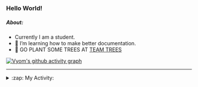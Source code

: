 ### Hello World!

##### About:
- Currently I am a student.
- 🌱 I’m learning how to make better documentation.
- 🌱 GO PLANT SOME TREES AT [TEAM TREES](https://teamtrees.org/)

[![Vyom's github activity graph](https://activity-graph.herokuapp.com/graph?username=Vyvy-vi)](https://github.com/ashutosh00710/github-readme-activity-graph)

---
<details>
  <summary>:zap: My Activity:</summary>
  
<!--START_SECTION:waka-->
![Code Time](http://img.shields.io/badge/Code%20Time-933%20hrs%2040%20mins-blue)

**I'm a Night 🦉** 

```text
🌞 Morning    93 commits     ███░░░░░░░░░░░░░░░░░░░░░░   13.38% 
🌆 Daytime    168 commits    ██████░░░░░░░░░░░░░░░░░░░   24.17% 
🌃 Evening    229 commits    ████████░░░░░░░░░░░░░░░░░   32.95% 
🌙 Night      205 commits    ███████░░░░░░░░░░░░░░░░░░   29.5%

```
📅 **I'm Most Productive on Sunday** 

```text
Monday       101 commits    ███░░░░░░░░░░░░░░░░░░░░░░   14.53% 
Tuesday      112 commits    ████░░░░░░░░░░░░░░░░░░░░░   16.12% 
Wednesday    87 commits     ███░░░░░░░░░░░░░░░░░░░░░░   12.52% 
Thursday     101 commits    ███░░░░░░░░░░░░░░░░░░░░░░   14.53% 
Friday       103 commits    ███░░░░░░░░░░░░░░░░░░░░░░   14.82% 
Saturday     74 commits     ██░░░░░░░░░░░░░░░░░░░░░░░   10.65% 
Sunday       117 commits    ████░░░░░░░░░░░░░░░░░░░░░   16.83%

```


📊 **This Week I Spent My Time On** 

```text
🔥 Editors: 
VS Code                  11 hrs 25 mins      █████████████████████████   100.0%

🐱‍💻 Projects: 
CSF                      7 hrs               ███████████████░░░░░░░░░░   61.4% 
file-utils               1 hr 49 mins        ████░░░░░░░░░░░░░░░░░░░░░   15.93% 
github-readme-youtube-car54 mins             ██░░░░░░░░░░░░░░░░░░░░░░░   8.0% 
TEA-onboarding-bot       44 mins             █░░░░░░░░░░░░░░░░░░░░░░░░   6.53% 
praise                   41 mins             █░░░░░░░░░░░░░░░░░░░░░░░░   6.01%

```


 Last Updated on 23/10/2022 10:04:08 UTC
<!--END_SECTION:waka-->
</details>
